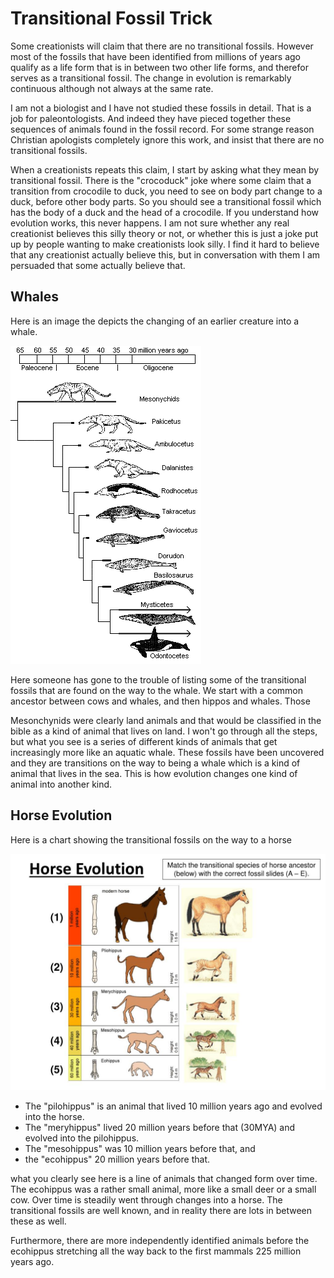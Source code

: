 # Transitional Fossil Trick

Some creationists will claim that there are no transitional fossils.  However most of the fossils that have been identified from millions of years ago qualify as a life form that is in between two other life forms, and therefor serves as a transitional fossil.  The change in evolution is remarkably continuous although not always at the same rate.

I am not a biologist and I have not studied these fossils in detail.  That is a job for paleontologists.  And indeed they have pieced together these sequences of animals found in the fossil record.  For some strange reason Christian apologists completely ignore this work, and insist that there are no transitional fossils.

When a creationists repeats this claim, I start by asking what they mean by transitional fossil.  There is the "crocoduck" joke where some claim that a transition from crocodile to duck, you need to see on body part change to a duck, before other body parts.  So you should see a transitional fossil which has the body of a duck and the head of a crocodile.  If you understand how evolution works, this never happens.  I am not sure whether any real creationist believes this silly theory or not, or whether this is just a joke put up by people wanting to make creationists look silly.  I find it hard to believe that any creationist actually believe this, but in conversation with them I am persuaded that some actually believe that.



## Whales

Here is an image the depicts the changing of an earlier creature into a whale.  

![Whale transition fossils](transitional-fossil-whale2.png)

Here someone has gone to the trouble of listing some of the transitional fossils that are found on the way to the whale.  We start with a common ancestor between cows and whales, and then hippos and whales.  Those 

Mesonchynids were clearly land animals and that would be classified in the bible as a kind of animal that lives on land.  I won't go through all the steps, but what you see is a series of different kinds of animals that get increasingly more like an aquatic whale.  These fossils have been uncovered and they are transitions on the way to being a whale which is a kind of animal that lives in the sea.  This is how evolution changes one kind of animal into another kind.



## Horse Evolution

Here is a chart showing the transitional fossils on the way to a horse

![horse transition fossils](transitional-fossil-horse1.jpg)

* The "pilohippus" is an animal that lived 10 million years ago and evolved into the horse.  
* The "meryhippus" lived 20 million years before that (30MYA) and evolved into the pilohippus. 
* The "mesohippus" was 10 million years before that, and 
* the "ecohippus" 20 million years before that.

what you clearly see here is a line of animals that changed form over time.  The ecohippus was a rather small animal, more like a small deer or a small cow.  Over time is steadily went through changes into a horse.  The transitional fossils are well known, and in reality there are lots in between these as well.

Furthermore, there are more independently identified animals before the ecohippus stretching all the way back to the first mammals 225 million years ago.
